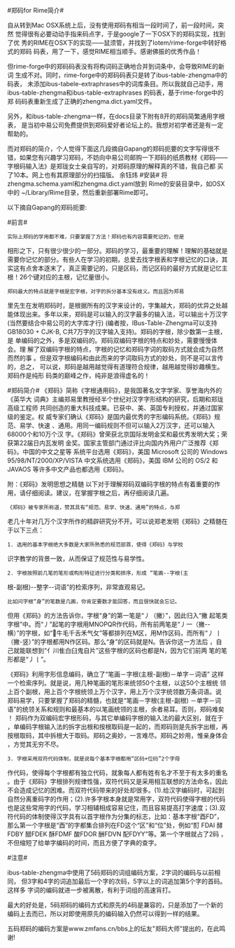 #郑码for Rime简介#

自从转到Mac OSX系统上后，没有使用郑码有相当一段时间了，前一段时间，突然
觉得很有必要动动手指来码点字，于是google了一下OSX下的郑码实现，找到了优
秀的RIME在OSX下的实现——鼠须管，并找到了lotem/rime-forge中转好格式的郑码
码表，用了一下，感觉RIME相当顺手。感谢佛振的优秀作品！

但rime-forge中的郑码码表没有将构词码正确地合并到词条中，会导致RIME的新词
生成不对。同时，rime-forge中的郑码码表只是转了ibus-table-zhengma中的码表，
未添加ibus-tabele-extraphrases中的词库条目。所以我就自己动手，用
ibus-table-zhengma和ibus-table-extraphrases 的码表，基于rime-forge中的郑
码码表重新生成了正确的zhengma.dict.yaml文件。

另外，和ibus-table-zhengma一样，在docs目录下附有8开的郑码简繁通用字根表，
是当初中易公司免费提供到郑码爱好者论坛上的。我想对初学者还是有一定帮助的。

而对郑码的简介，个人觉得下面这几段摘自Gapang的郑码扼要的文字写得很不
错，如果您有兴趣学习郑码，不妨向中易公司邮购一下郑码的纸质教材《郑码——
字根码输入法》是郑珑女士亲自写的，对郑码原理的解释真的不错，我自己都
买了10本。网上也有其原理部分的扫描版。
                                          余钰炜
#安装#
将zhengma.schema.yaml和zhengma.dict.yaml放到 Rime的安装目录中，如OSX中的
~/Library/Rime目录，然后重新部署Rime即可。


以下摘自Gapang的郑码扼要:

#前言#

    实际上郑码的学用都不难，只要掌握了方法！郑码也有内容需要死记的，但是
相形之下，只有很少很少的一部分。郑码的学习，最重要的理解！理解的基础就是
需要你记忆的部分。有些人在学习的初期，总爱去找字根表和字根记忆的口诀，其
实这有点舍本逐末了，真正需要记的，只是区码，而记区码的最好方式就是记忆主
根！26个键对应的主根，记忆量很小。

    郑码最大的特点就是字根是宏字根，对字的拆分基本没有歧义。而且因为郑易
里先生在发明郑码时，是根据所有的汉字来设计的，字集越大，郑码的优异之处越
能体现出来。多年以来，郑码是可以输入的汉字最多的输入法，可以输出十万汉字
(当然要结合中易公司的大字库才行) (编者按，IBus-Table-Zhengma可以支持
GB18030 + CJK-B, C共7万字的汉字输入支持)。郑码的字根，除少数第一主根，是
单编码的之外，多是双编码的。郑码双编码字根的特点和妙处，需要慢慢体会。理
解了双编码字根的特点，字根的记忆和郑码字词的取码方式就会成为自然而然的事
。但是双字根编码和由此而来的字词取码方式的妙处，则不是可以言传的，总之，
可以说，郑码是越用越觉得有道理符合规律，越用越觉得妙趣横生。郑码作是纯形
码类的巅峰之作，纯非是浪得虚名的！

#郑码简介#
    《郑码》简称《字根通用码》，是我国著名文字学家、享誉海内外的《英华大
词典》主编郑易里教授经半个世纪对汉字字形结构的研究，后期和郑珑高级工程师
共同创造的重大科技成果。已获中、美、英国专利授权，并通过国家级的鉴定。权
威专家们确认《郑码》是国内最优秀的字形编码系统。《郑码》规范、易学、快速
、通用。用同一编码规则不但可以输入2万汉字，还可以输入 68000个和10万个汉
字。《郑码》曾荣获北京国际发明金奖和最优秀发明大奖；荣获第22届日内瓦发明
金奖。国家主管部门通过评比向国内外用户广泛推荐《郑码》。中国的中文之星等
系统平台选用《郑码》，美国 Microsoft 公司的 Windows
95/98/NT/2000/XP/VISTA 中文系统选用《郑码》，美国 IBM 公司的 OS/2 和
JAVAOS 等许多中文产品也都选用《郑码》。
 
附：《郑码》发明思想之精髄 以下对于理解郑码双编码字根的特点有着重要的作
用，请仔细阅读。建议，在掌握字根之后，再仔细阅读几遍。

    《郑码》被专家所称道，赞其具有“规范、易学、快速、通用”的特点，与郑
老几十年对几万个汉字所作的精辟研究分不开。可以说郑老发明《郑码》之精髄在
于以下三点： 

    1. 选用的基本字根绝大多数是大家所熟悉的规范部首，使得《郑码》与学校
识字教学的背景一致，从而保证了规范性与易学性。

    2. 字根按照前几笔的笔形或构形特征进行分类和排序，形成 “笔画--字根(主
根-副根)--整字--词语”的检索序列，非常直观易记。

    比如问字根“身”的笔数是几画，你肯定要数才能回答，而且很快就会忘记。
但用《郑码》的方法告诉你，字根“身”的第一笔是“丿（撇）”，因此归入“撇
起笔类字根”中。而“丿”起笔的字根用MNOPQR作代码，所有前两笔是“丿一（撇--
横）”的字根，如“牛毛千舌禾气攵”等都排列在M区，用M作区码，而所有“丿
丨（撇-竖）”的字根都用N作区码。那么“身”的区码就是N。告诉你这一方法后
，自己就能联想到“亻川隹白臼鬼自片”这些字根的区码也都是N，因为它们前两
笔的笔形都是“丿丨”。

   《郑码》利用字形信息编码，确立了“笔画－字根(主根-副根)－单字－词语”
这样一个检索序列。就是说，用几种笔画的笔形来统领50个主根，以这50个主根统
领上百个副根，用上百个字根统领上万个汉字，用上万个汉字统领数万条词语。说
郑码易学，只要掌握了郑码的精髓，也就是“笔画－字根(主根-副根) －单字－词
语”的统领关系和规则和最基本的以笔画统领的主根，余者易耳。否则，郑码难矣
！ 郑码作为双编码宏字根形码，与其它单编码字根的输入法的最大区别，就在于
，单编码字根输入法的拆字出根和按根取码是一起的，而郑码则是先拆字出根，再
按根取码，其中拆根大于取码。郑码之奥妙，一言难尽。郑码之妙用，惟亲身体会
，方觉其无穷不尽。

    3. 字根采用双符代码体制，就是说每个基本字根都用“区码+位码”2个字母
作代码，使得每个字根都有独立代码，就象每人都有姓有名才不至于有太多的重名
。由于《郑码》字根排列规律性强，双符代码又是采用相互联想的方法命名，因此
不会造成记忆的困难。而双符代码带来的好处却很多。(1).给汉字编码时，可起到
自然分离重码字的作用；(2).许多字根本身就是常用字，双符代码使得字根的代码
也是这些常用字的代码，学习相辅相成容易记住，而且容易提高打字速度；(3).双
符代码的体制使得汉字具有以首字根作为分集的标志，比如：基本字根“酉FD”，
那么第一个字根是“酉”的字都集合排列在FD这个“区”和“位”处，例如“酊
FDAI 酵FDBY 醋FDEK 酥FDMF 酸FDOR 酬FDVN 配FDYY”等。第一个字根就占了2码
，不但缩短了给单字编码的时间，而且方便了字典的查字。

#注意#

ibus-table-zhengma中使用了5码郑码的词组编码方案，2字词的编码与以前相同，
但3字和4字的词追加最后一个字的次码，5字以上的词追加第5个字的首码。这样多
字词的编码就进一步被离散，有利于词组的高速肓打。

最大的好处是，5码郑码的编码方式和原先的4码是兼容的，只是添加了一个新的编码上去而已，所以对即使用原先的编码输入仍然可以得到一样的结果。

五码郑码的编码方案是www.zmfans.cn/bbs上的坛友"郑码大师"提出的，在此鸣谢!
